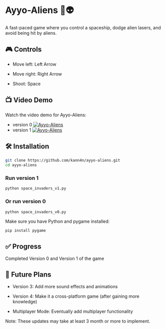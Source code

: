 # Ayyo-Aliens 🚀👽

A fast-paced game where you control a spaceship, dodge alien lasers, and avoid being hit by aliens.

## 🎮 Controls

- Move left: Left Arrow

- Move right: Right Arrow
- Shoot: Space

## 📺 Video Demo

Watch the video demo for Ayyo-Aliens:
- version 0
[![Ayyo-Aliens](https://img.youtube.com/vi/R2gmSi8QGEk/0.jpg)](https://youtu.be/R2gmSi8QGEk)
- version 1
[![Ayyo-Aliens](https://img.youtube.com/vi/SpfqJsjoYAU/0.jpg)](https://youtu.be/SpfqJsjoYAU)




## 🛠 Installation

```bash
git clone https://github.com/kann4n/ayyo-aliens.git
cd ayyo-aliens
```

### Run version 1
```python
python space_invaders_v1.py
```

### Or run version 0
```python
python space_invaders_v0.py
```

Make sure you have Python and pygame installed:
```bash
pip install pygame
```
## ✅ Progress

Completed Version 0 and Version 1 of the game

## 🌟 Future Plans

- Version 3: Add more sound effects and animations

- Version 4: Make it a cross-platform game (after gaining more knowledge)

- Multiplayer Mode: Eventually add multiplayer functionality

Note: These updates may take at least 3 month or more to implement.